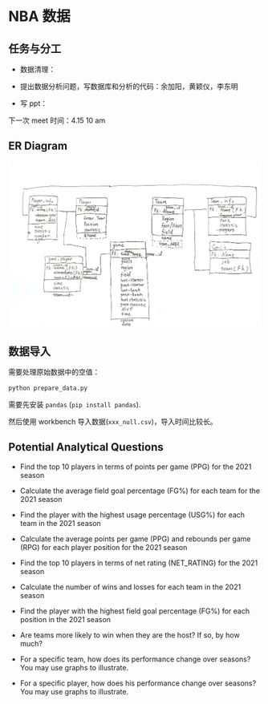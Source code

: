 # NBA 数据

## 任务与分工

- 数据清理：

- 提出数据分析问题，写数据库和分析的代码：余加阳，黄颖仪，李东明

- 写 ppt：

下一次 meet 时间：4.15 10 am

## ER Diagram

![image](assets/er-diagram-0411.jpg)

## 数据导入

需要处理原始数据中的空值：

```bash
python prepare_data.py
```

需要先安装 `pandas` (`pip install pandas`).

然后使用 workbench 导入数据(`xxx_null.csv`)，导入时间比较长。

## Potential Analytical Questions

- Find the top 10 players in terms of points per game (PPG) for the 2021 season

- Calculate the average field goal percentage (FG%) for each team for the 2021 season

- Find the player with the highest usage percentage (USG%) for each team in the 2021 season

- Calculate the average points per game (PPG) and rebounds per game (RPG) for each player position for the 2021 season

- Find the top 10 players in terms of net rating (NET_RATING) for the 2021 season

- Calculate the number of wins and losses for each team in the 2021 season

- Find the player with the highest field goal percentage (FG%) for each position in the 2021 season

- Are teams more likely to win when they are the host? If so, by how much?

- For a specific team, how does its performance change over seasons? You may use graphs to illustrate.

- For a specific player, how does his performance change over seasons? You may use graphs to illustrate.
